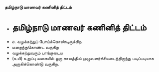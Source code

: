**தமிழ்நாடு மாணவர் கணினித் திட்டம்**
- # தமிழ்நாடு மாணவர் கணினித் திட்டம்
- a. வழக்கற்றுப் போய்க்கொண்டிருக்கிற
- மறைந்துகொண்ட வருகிற
- வழக்கற்றுவரும் பாங்குடைய
- (உயி) உறுப்பு வகையில் ஒரு காலத்தில் முழுவளர்ச்சியடைந்திருந்து படிப்படியாக அருகிக்கொண்டு வருகிற.

